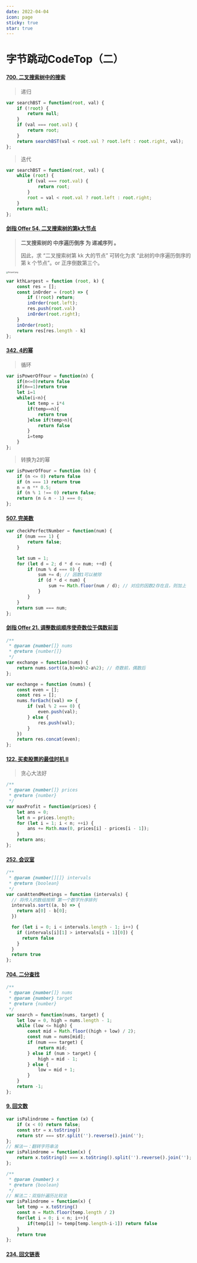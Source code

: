 ```yaml
---
date: 2022-04-04
icon: page
sticky: true
star: true
---
```


# 字节跳动CodeTop（二）

#### [700. 二叉搜索树中的搜索](https://leetcode-cn.com/problems/search-in-a-binary-search-tree/)

> 递归

```js
var searchBST = function(root, val) {
    if (!root) {
        return null;
    }
    if (val === root.val) {
        return root;
    }
    return searchBST(val < root.val ? root.left : root.right, val);
};
```

> 迭代

```js
var searchBST = function(root, val) {
    while (root) {
        if (val === root.val) {
            return root;
        }
        root = val < root.val ? root.left : root.right;
    }
    return null;
};
```

#### [剑指 Offer 54. 二叉搜索树的第k大节点](https://leetcode-cn.com/problems/er-cha-sou-suo-shu-de-di-kda-jie-dian-lcof/)

> **二叉搜索树的 中序遍历倒序 为 递减序列 。**
>
> 因此，求 “二叉搜索树第 kk 大的节点” 可转化为求 “此树的中序遍历倒序的第 k 个节点”。or 正序倒数第三个。

<img src="https://mc-web-1259409954.cos.ap-guangzhou.myqcloud.com/MyImages/202204042015665.png" alt="Picture1.png" style="zoom:33%;" />

```js
var kthLargest = function (root, k) {
    const res = [];
    const inOrder = (root) => {
        if (!root) return;
        inOrder(root.left);
        res.push(root.val)
        inOrder(root.right);
    }
    inOrder(root);
    return res[res.length - k]
};
```

#### [342. 4的幂](https://leetcode-cn.com/problems/power-of-four/)

> 循环

```js
var isPowerOfFour = function(n) {
    if(n<=0)return false
    if(n==1)return true
    let i=1
    while(i<n){
        let temp = i*4
        if(temp==n){
            return true
        }else if(temp>n){
            return false
        }
        i=temp
    }
};
```

> 转换为2的幂

```js
var isPowerOfFour = function (n) {
    if (n <= 0) return false
    if (n === 1) return true
    n = n ** 0.5;
    if (n % 1 !== 0) return false;
    return (n & n - 1) === 0;
};
```

#### [507. 完美数](https://leetcode-cn.com/problems/perfect-number/)

```js
var checkPerfectNumber = function(num) {
    if (num === 1) {
        return false;
    }

    let sum = 1;
    for (let d = 2; d * d <= num; ++d) {
        if (num % d === 0) {
            sum += d; // 因数1可以被除
            if (d * d < num) {
                sum += Math.floor(num / d); // 对应的因数2存在且，则加上
            }
        }
    }
    return sum === num;
};
```

#### [剑指 Offer 21. 调整数组顺序使奇数位于偶数前面](https://leetcode-cn.com/problems/diao-zheng-shu-zu-shun-xu-shi-qi-shu-wei-yu-ou-shu-qian-mian-lcof/)

```js
/**
 * @param {number[]} nums
 * @return {number[]}
 */
var exchange = function(nums) {
	return nums.sort((a,b)=>b%2-a%2); // 奇数前，偶数后
};
```

```js
var exchange = function (nums) {
    const even = [];
    const res = [];
    nums.forEach((val) => {
        if (val % 2 === 0) {
            even.push(val);
        } else {
            res.push(val);
        }
    })
    return res.concat(even);
};
```

#### [122. 买卖股票的最佳时机 II](https://leetcode-cn.com/problems/best-time-to-buy-and-sell-stock-ii/)

> 贪心大法好

```js
/**
 * @param {number[]} prices
 * @return {number}
 */
var maxProfit = function(prices) {
    let ans = 0;
    let n = prices.length;
    for (let i = 1; i < n; ++i) {
        ans += Math.max(0, prices[i] - prices[i - 1]);
    }
    return ans;
};
```

#### [252. 会议室](https://leetcode-cn.com/problems/meeting-rooms/)

```js
/**
 * @param {number[][]} intervals
 * @return {boolean}
 */
var canAttendMeetings = function (intervals) {
  // 将传入的数组按照 第一个数字升序排列
  intervals.sort((a, b) => {
    return a[0] - b[0];
  })

  for (let i = 0; i < intervals.length - 1; i++) {
    if (intervals[i][1] > intervals[i + 1][0]) {
      return false
    }
  }
  return true
};
```

#### [704. 二分查找](https://leetcode-cn.com/problems/binary-search/)

```js
/**
 * @param {number[]} nums
 * @param {number} target
 * @return {number}
 */
var search = function(nums, target) {
    let low = 0, high = nums.length - 1;
    while (low <= high) {
        const mid = Math.floor((high + low) / 2);
        const num = nums[mid];
        if (num === target) {
            return mid;
        } else if (num > target) {
            high = mid - 1;
        } else {
            low = mid + 1;
        }
    }
    return -1;
};
```

#### [9. 回文数](https://leetcode-cn.com/problems/palindrome-number/)

```js
var isPalindrome = function (x) {
    if (x < 0) return false;
    const str = x.toString()
    return str === str.split('').reverse().join('');
};
// 解法一：翻转字符串法
var isPalindrome = function(x) {
    return x.toString() === x.toString().split('').reverse().join('');
};
```

```js
/**
 * @param {number} x
 * @return {boolean}
 */
// 解法二：双指针遍历比较法
var isPalindrome = function(x) {
    let temp = x.toString()
    const n = Math.floor(temp.length / 2)
    for(let i = 0; i < n; i++){
        if(temp[i] != temp[temp.length-i-1]) return false
    }
    return true
};
```

#### [234. 回文链表](https://leetcode-cn.com/problems/palindrome-linked-list/)

